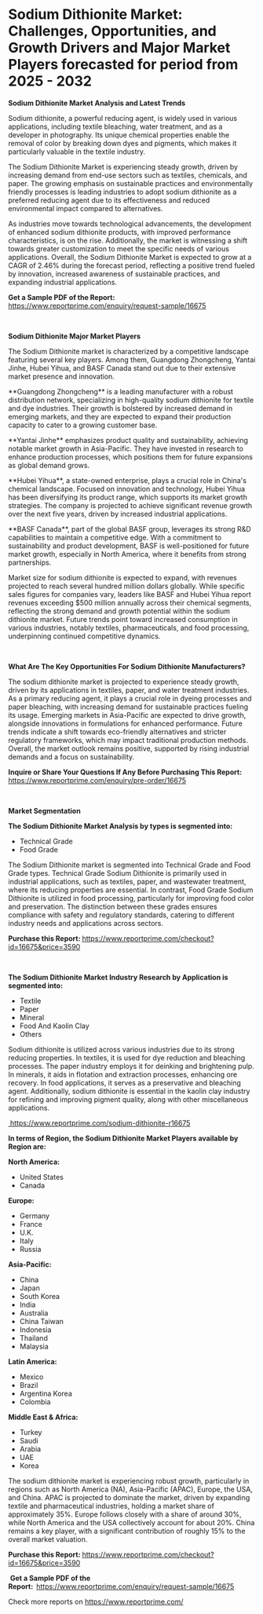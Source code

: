 <p><h1>Sodium Dithionite Market: Challenges, Opportunities, and Growth Drivers and Major Market Players forecasted for period from 2025 - 2032</h1></p><p><strong>Sodium Dithionite Market Analysis and Latest Trends</strong></p>
<p><p>Sodium dithionite, a powerful reducing agent, is widely used in various applications, including textile bleaching, water treatment, and as a developer in photography. Its unique chemical properties enable the removal of color by breaking down dyes and pigments, which makes it particularly valuable in the textile industry. </p><p>The Sodium Dithionite Market is experiencing steady growth, driven by increasing demand from end-use sectors such as textiles, chemicals, and paper. The growing emphasis on sustainable practices and environmentally friendly processes is leading industries to adopt sodium dithionite as a preferred reducing agent due to its effectiveness and reduced environmental impact compared to alternatives. </p><p>As industries move towards technological advancements, the development of enhanced sodium dithionite products, with improved performance characteristics, is on the rise. Additionally, the market is witnessing a shift towards greater customization to meet the specific needs of various applications. Overall, the Sodium Dithionite Market is expected to grow at a CAGR of 2.46% during the forecast period, reflecting a positive trend fueled by innovation, increased awareness of sustainable practices, and expanding industrial applications.</p></p>
<p><strong>Get a Sample PDF of the Report:&nbsp;</strong> <a href="https://www.reportprime.com/enquiry/request-sample/16675?utm_campaign=2276&utm_medium=2&utm_source=Github&utm_content=ia&utm_term=18032025&utm_id=sodium-dithionite">https://www.reportprime.com/enquiry/request-sample/16675</a></p>
<p>&nbsp;</p>
<p><strong>Sodium Dithionite Major Market Players</strong></p>
<p><p>The Sodium Dithionite market is characterized by a competitive landscape featuring several key players. Among them, Guangdong Zhongcheng, Yantai Jinhe, Hubei Yihua, and BASF Canada stand out due to their extensive market presence and innovation.</p><p>**Guangdong Zhongcheng** is a leading manufacturer with a robust distribution network, specializing in high-quality sodium dithionite for textile and dye industries. Their growth is bolstered by increased demand in emerging markets, and they are expected to expand their production capacity to cater to a growing customer base.</p><p>**Yantai Jinhe** emphasizes product quality and sustainability, achieving notable market growth in Asia-Pacific. They have invested in research to enhance production processes, which positions them for future expansions as global demand grows.</p><p>**Hubei Yihua**, a state-owned enterprise, plays a crucial role in China's chemical landscape. Focused on innovation and technology, Hubei Yihua has been diversifying its product range, which supports its market growth strategies. The company is projected to achieve significant revenue growth over the next five years, driven by increased industrial applications.</p><p>**BASF Canada**, part of the global BASF group, leverages its strong R&D capabilities to maintain a competitive edge. With a commitment to sustainability and product development, BASF is well-positioned for future market growth, especially in North America, where it benefits from strong partnerships.</p><p>Market size for sodium dithionite is expected to expand, with revenues projected to reach several hundred million dollars globally. While specific sales figures for companies vary, leaders like BASF and Hubei Yihua report revenues exceeding $500 million annually across their chemical segments, reflecting the strong demand and growth potential within the sodium dithionite market. Future trends point toward increased consumption in various industries, notably textiles, pharmaceuticals, and food processing, underpinning continued competitive dynamics.</p></p>
<p>&nbsp;</p>
<p><strong>What Are The Key Opportunities For Sodium Dithionite Manufacturers?</strong></p>
<p><p>The sodium dithionite market is projected to experience steady growth, driven by its applications in textiles, paper, and water treatment industries. As a primary reducing agent, it plays a crucial role in dyeing processes and paper bleaching, with increasing demand for sustainable practices fueling its usage. Emerging markets in Asia-Pacific are expected to drive growth, alongside innovations in formulations for enhanced performance. Future trends indicate a shift towards eco-friendly alternatives and stricter regulatory frameworks, which may impact traditional production methods. Overall, the market outlook remains positive, supported by rising industrial demands and a focus on sustainability.</p></p>
<p><strong>Inquire or Share Your Questions If Any Before Purchasing This Report:</strong> <a href="https://www.reportprime.com/enquiry/pre-order/16675?utm_campaign=2276&utm_medium=2&utm_source=Github&utm_content=ia&utm_term=18032025&utm_id=sodium-dithionite">https://www.reportprime.com/enquiry/pre-order/16675</a></p>
<p>&nbsp;</p>
<p><strong>Market Segmentation</strong></p>
<p><strong>The Sodium Dithionite Market Analysis by types is segmented into:</strong></p>
<p><ul><li>Technical Grade</li><li>Food Grade</li></ul></p>
<p><p>The Sodium Dithionite market is segmented into Technical Grade and Food Grade types. Technical Grade Sodium Dithionite is primarily used in industrial applications, such as textiles, paper, and wastewater treatment, where its reducing properties are essential. In contrast, Food Grade Sodium Dithionite is utilized in food processing, particularly for improving food color and preservation. The distinction between these grades ensures compliance with safety and regulatory standards, catering to different industry needs and applications across sectors.</p></p>
<p><strong>Purchase this Report:&nbsp;</strong><a href="https://www.reportprime.com/checkout?id=16675&price=3590&utm_campaign=2276&utm_medium=2&utm_source=Github&utm_content=ia&utm_term=18032025&utm_id=sodium-dithionite">https://www.reportprime.com/checkout?id=16675&price=3590</a></p>
<p>&nbsp;</p>
<p><strong>The Sodium Dithionite Market Industry Research by Application is segmented into:</strong></p>
<p><ul><li>Textile</li><li>Paper</li><li>Mineral</li><li>Food And Kaolin Clay</li><li>Others</li></ul></p>
<p><p>Sodium dithionite is utilized across various industries due to its strong reducing properties. In textiles, it is used for dye reduction and bleaching processes. The paper industry employs it for deinking and brightening pulp. In minerals, it aids in flotation and extraction processes, enhancing ore recovery. In food applications, it serves as a preservative and bleaching agent. Additionally, sodium dithionite is essential in the kaolin clay industry for refining and improving pigment quality, along with other miscellaneous applications.</p></p>
<p><a href="https://www.reportprime.com/sodium-dithionite-r16675?utm_campaign=2276&utm_medium=2&utm_source=Github&utm_content=ia&utm_term=18032025&utm_id=sodium-dithionite">&nbsp;https://www.reportprime.com/sodium-dithionite-r16675</a></p>
<p><strong>In terms of Region, the Sodium Dithionite Market Players available by Region are:</strong></p>
<p>
    <p> <strong> North America: </strong>
        <ul>
            <li>United States</li>
            <li>Canada</li>
        </ul>
        </p> 
    <p> <strong> Europe: </strong>
        <ul>
            <li>Germany</li>
            <li>France</li>
            <li>U.K.</li>
            <li>Italy</li>
            <li>Russia</li>
        </ul>
        </p> 
    <p> <strong> Asia-Pacific: </strong>
        <ul>
            <li>China</li>
            <li>Japan</li>
            <li>South Korea</li>
            <li>India</li>
            <li>Australia</li>
            <li>China Taiwan</li>
            <li>Indonesia</li>
            <li>Thailand</li>
            <li>Malaysia</li>
        </ul>
        </p> 
    <p> <strong> Latin America: </strong>
        <ul>
            <li>Mexico</li>
            <li>Brazil</li>
            <li>Argentina Korea</li>
            <li>Colombia</li>
        </ul>
        </p> 
    <p> <strong> Middle East & Africa: </strong>
        <ul>
            <li>Turkey</li>
            <li>Saudi</li>
            <li>Arabia</li>
            <li>UAE</li>
            <li>Korea</li>
        </ul>
    </p>
    </p>
<p><p>The sodium dithionite market is experiencing robust growth, particularly in regions such as North America (NA), Asia-Pacific (APAC), Europe, the USA, and China. APAC is projected to dominate the market, driven by expanding textile and pharmaceutical industries, holding a market share of approximately 35%. Europe follows closely with a share of around 30%, while North America and the USA collectively account for about 20%. China remains a key player, with a significant contribution of roughly 15% to the overall market valuation.</p></p>
<p><strong>Purchase this Report: </strong><a href="https://www.reportprime.com/checkout?id=16675&price=3590&utm_campaign=2276&utm_medium=2&utm_source=Github&utm_content=ia&utm_term=18032025&utm_id=sodium-dithionite">https://www.reportprime.com/checkout?id=16675&price=3590</a></p>
<p>&nbsp;<strong>Get a Sample PDF of the Report:&nbsp;&nbsp;</strong><a href="https://www.reportprime.com/enquiry/request-sample/16675?utm_campaign=2276&utm_medium=2&utm_source=Github&utm_content=ia&utm_term=18032025&utm_id=sodium-dithionite">https://www.reportprime.com/enquiry/request-sample/16675</a></p>
<p><strong></strong></p>
<p>Check more reports on <a href="https://www.reportprime.com/?utm_campaign=2276&utm_medium=2&utm_source=Github&utm_content=ia&utm_term=18032025&utm_id=sodium-dithionite">https://www.reportprime.com/</a></p>